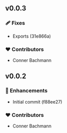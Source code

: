 
## v0.0.3


### 🩹 Fixes

  - Exports (31e866a)

### ❤️  Contributors

- Conner Bachmann

## v0.0.2


### 🚀 Enhancements

  - Initial commit (f88ee27)

### ❤️  Contributors

- Conner Bachmann

